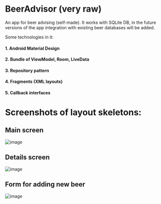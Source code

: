 # BeerAdvisor (very raw)
An app for beer advising (self-made). It works with SQLite DB, in the future versions of the app integration with existing beer databases will be added.

Some technologies in it:

  #### 1. Android Material Design
  #### 2. Bundle of ViewModel, Room, LiveData
  #### 3. Repository pattern
  #### 4. Fragments (XML layouts)
  #### 5. Callback interfaces
  
  
  # Screenshots of layout skeletons:
  
  
  ## Main screen
  ![image](https://user-images.githubusercontent.com/83790466/177332965-057314cb-db81-4eeb-bb4b-610609c6a140.png)
  
  ## Details screen
  ![image](https://user-images.githubusercontent.com/83790466/177333283-2e47063c-31ac-458c-8c14-268199990afb.png)
  
  ## Form for adding new beer
  ![image](https://user-images.githubusercontent.com/83790466/177333415-9b772e75-61cf-431f-b99c-2aec94832901.png)

  
